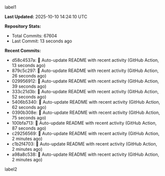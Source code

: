 
label1 
<!-- ACTIVITY_START -->
**Last Updated:** 2025-10-10 14:24:10 UTC

**Repository Stats:**
- Total Commits: 67604
- Last Commit: 13 seconds ago

**Recent Commits:**
- d58c4537a: 🤖 Auto-update README with recent activity (GitHub Action, 13 seconds ago)
- 879c5c297: 🤖 Auto-update README with recent activity (GitHub Action, 26 seconds ago)
- 029956912: 🤖 Auto-update README with recent activity (GitHub Action, 39 seconds ago)
- 333c21d3b: 🤖 Auto-update README with recent activity (GitHub Action, 52 seconds ago)
- 5406b5340: 🤖 Auto-update README with recent activity (GitHub Action, 62 seconds ago)
- 0390b308e: 🤖 Auto-update README with recent activity (GitHub Action, 75 seconds ago)
- 100bfa713: 🤖 Auto-update README with recent activity (GitHub Action, 87 seconds ago)
- c29256569: 🤖 Auto-update README with recent activity (GitHub Action, 2 minutes ago)
- c1b2f4703: 🤖 Auto-update README with recent activity (GitHub Action, 2 minutes ago)
- a98a8c538: 🤖 Auto-update README with recent activity (GitHub Action, 2 minutes ago)
<!-- ACTIVITY_END -->

label2
